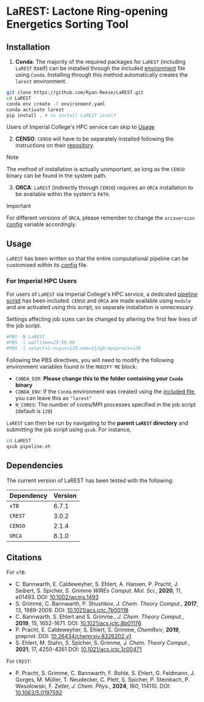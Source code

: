 # LaREST: Lactone Ring-opening Energetics Sorting Tool

## Installation

1. **Conda**: The majority of the required packages for `LaREST` (including `LaREST` itself) can be installed through the included [environment](./environment.yaml) file using `Conda`. Installing through this method automatically creates the `larest` environment.

```bash
git clone https://github.com/Ryan-Reese/LaREST.git
cd LaREST
conda env create -f environment.yaml
conda activate larest
pip install . # to install LaREST itself
```

Users of Imperial College's HPC service can skip to [Usage](#usage)

2. **CENSO**: `CENSO` will have to be separately installed following the instructions on their [repository](https://github.com/grimme-lab/CENSO).

> [!NOTE]
> The method of installation is actually unimportant, as long as the `CENSO` binary can be found in the system path.

3. **ORCA**: `LaREST` (indirectly through `CENSO`) requires an `ORCA` installation to be available within the system's `PATH`.

> [!IMPORTANT]
> For different versions of `ORCA`, please remember to change the `orcaversion` [config](./config/config.toml) variable accordingly.

## Usage

`LaREST` has been written so that the entire computational pipeline can be customised within its [config](./config/config.toml) file.

### For Imperial HPC Users

For users of `LaREST` via Imperial College's HPC service, a dedicated [pipeline script](./pipeline.sh) has been included. `CENSO` and `ORCA` are made available using `module` and are activated using this script, so separate installation is unnecessary.

Settings affecting job sizes can be changed by altering the first few lines of the job script.

```bash
#PBS -N LaREST
#PBS -l walltime=23:59:00
#PBS -l select=1:ncpus=128:mem=512gb:mpiprocs=128
```

Following the PBS directives, you will need to modify the following environment variables found in the `MODIFY ME` block:
- `CONDA_DIR`: **Please change this to the folder containing your `Conda` binary**
- `CONDA_ENV`: If the `Conda` environment was created using the [included file](./environment.yaml), you can leave this as `"larest"`
- `N_CORES`: The number of cores/MPI processes specified in the job script (default is `128`)

`LaREST` can then be run by navigating to the **parent `LaREST` directory** and submitting the job script using `qsub`. 
For instance,

```bash
cd LaREST
qsub pipeline.sh
```

## Dependencies

The current version of LaREST has been tested with the following:

Dependency | Version
--- | ---
`xTB` | 6.7.1 
`CREST` | 3.0.2 
`CENSO` | 2.1.4
`ORCA` | 6.1.0

## Citations

For `xTB`:
- C. Bannwarth, E. Caldeweyher, S. Ehlert, A. Hansen, P. Pracht, J. Seibert, S. Spicher, S. Grimme
  *WIREs Comput. Mol. Sci.*, **2020**, 11, e01493.
  DOI: [10.1002/wcms.1493](https://doi.org/10.1002/wcms.1493)
- S. Grimme, C. Bannwarth, P. Shushkov,
  *J. Chem. Theory Comput.*, **2017**, 13, 1989-2009.
  DOI: [10.1021/acs.jctc.7b00118](https://dx.doi.org/10.1021/acs.jctc.7b00118)
- C. Bannwarth, S. Ehlert and S. Grimme.,
  *J. Chem. Theory Comput.*, **2019**, 15, 1652-1671.
  DOI: [10.1021/acs.jctc.8b01176](https://dx.doi.org/10.1021/acs.jctc.8b01176)
- P. Pracht, E. Caldeweyher, S. Ehlert, S. Grimme,
  *ChemRxiv*, **2019**, preprint.
  DOI: [10.26434/chemrxiv.8326202.v1](https://dx.doi.org/10.26434/chemrxiv.8326202.v1)
- S. Ehlert, M. Stahn, S. Spicher, S. Grimme,
  *J. Chem. Theory Comput.*, **2021**, 17, 4250-4261
  DOI: [10.1021/acs.jctc.1c00471](https://doi.org/10.1021/acs.jctc.1c00471)

For `CREST`:
 - P. Pracht, S. Grimme, C. Bannwarth, F. Bohle, S. Ehlert, G. Feldmann, J. Gorges, M. Müller, T. Neudecker, C. Plett, S. Spicher, P. Steinbach, P. Wesołowski, F. Zeller,
   *J. Chem. Phys.*, **2024**, *160*, 114110.
   DOI: [10.1063/5.0197592](https://doi.org/10.1063/5.0197592)
